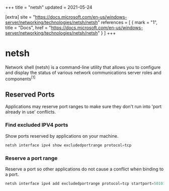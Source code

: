 +++
title = "netsh"
updated = 2021-05-24

[extra]
site = "https://docs.microsoft.com/en-us/windows-server/networking/technologies/netsh/netsh"
references = [
  { mark = "1", title = "Docs", href = "https://docs.microsoft.com/en-us/windows-server/networking/technologies/netsh/netsh" }
]
+++

# netsh
Network shell (netsh) is a command-line utility that allows you to configure and display the status of various network communications server roles and components<sup>[1]</sup>

## Reserved Ports
Applications may reserve port ranges to make sure they don't run into 'port already in use' conflicts.

### Find excluded IPV4 ports
Show ports reserved by applications on your machine.

```powershell
netsh interface ipv4 show excludedportrange protocol=tcp
```

### Reserve a port range
Reserve a port so other applications do not cause a conflict when binding to a port.

```powershell
netsh interface ipv4 add excludedportrange protocol=tcp startport=50101 numberofports=1 store=persistent
```

